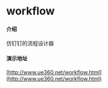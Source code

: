 # workflow

#### 介绍
仿钉钉的流程设计器

#### 演示地址
[http://www.ue360.net/workflow.html](http://www.ue360.net/workflow.html)

